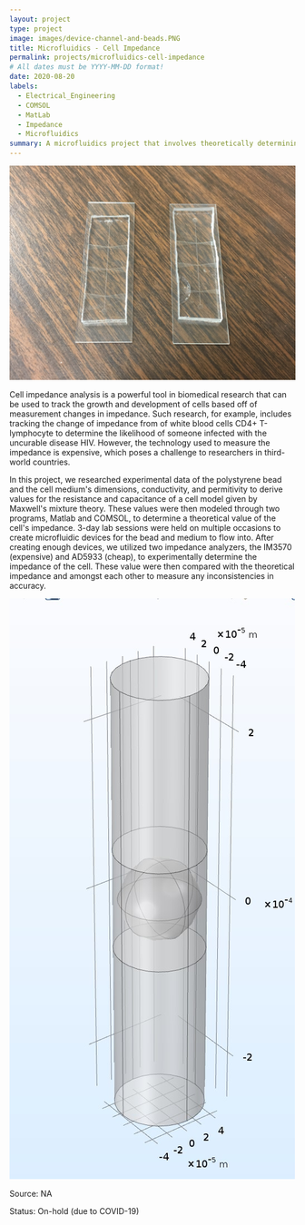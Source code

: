 ```yaml
---
layout: project
type: project
image: images/device-channel-and-beads.PNG
title: Microfluidics - Cell Impedance
permalink: projects/microfluidics-cell-impedance
# All dates must be YYYY-MM-DD format!
date: 2020-08-20
labels:
  - Electrical_Engineering
  - COMSOL
  - MatLab
  - Impedance
  - Microfluidics
summary: A microfluidics project that involves theoretically determining the impedance of a cell with researched values while designing a cheap, portable, and accurate impedance analyzer.
---
```


<img class="ui medium right floated rounded image" src="../images/microfluidic-devices.JPG">

  Cell impedance analysis is a powerful tool in biomedical research that can be used to track the growth and development of cells based off of measurement changes in impedance. Such research, for example, includes tracking the change of impedance from of white blood cells CD4+ T-lymphocyte to determine the likelihood of someone infected with the uncurable disease HIV. However, the technology used to measure the impedance is expensive, which poses a challenge to researchers in third-world countries.

  In this project, we researched experimental data of the polystyrene bead and the cell medium's dimensions, conductivity, and permitivity to derive values for the resistance and capacitance of a cell model given by Maxwell's mixture theory. These values were then modeled through two programs, Matlab and COMSOL, to determine a theoretical value of the cell's impedance. 3-day lab sessions were held on multiple occasions to create microfluidic devices for the bead and medium to flow into. After creating enough devices, we utilized two impedance analyzers, the IM3570 (expensive) and AD5933 (cheap), to experimentally determine the impedance of the cell. These value were then compared with the theoretical impedance and amongst each other to measure any inconsistencies in accuracy.

<img class="ui medium right floated rounded image" src="../images/COMSOL-model.jpg">

Source: NA

Status: On-hold (due to COVID-19)

